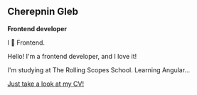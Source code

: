 ## Cherepnin Gleb

**Frontend developer**

I 💜 Frontend.

Hello! I'm a frontend developer, and I love it!

I'm studying at The Rolling Scopes School.  Learning Angular...

[Just take a look at my CV!](your_cv_link_here)
